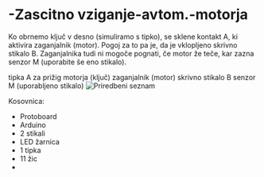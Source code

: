 # -Zascitno vziganje-avtom.-motorja
Ko obrnemo ključ v desno (simuliramo s tipko), se sklene kontakt A, ki aktivira zaganjalnik (motor). Pogoj za to pa je, da je vklopljeno skrivno stikalo B. Zaganjalnika tudi ni mogoče pognati, če motor že teče, kar zazna senzor M (uporabite še eno stikalo).


tipka A za prižig motorja (ključ)
zaganjalnik (motor)
skrivno stikalo B
senzor M (uporabljeno stikalo)
![Priredbeni seznam](https://github.com/peteln123/-Za-itno-v-iganje-avtom.-motorja/blob/main/begoluka.png?raw=true)


Kosovnica:
- Protoboard
- Arduino
- 2 stikali
- LED žarnica
- 1 tipka
- 11 žic
- 
